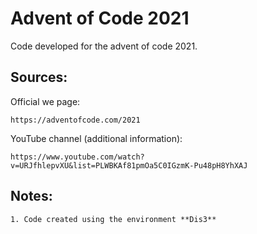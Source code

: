 # Advent of Code 2021

Code developed for the advent of code 2021.

## Sources:
Official we page:

    https://adventofcode.com/2021

YouTube channel (additional information):

    https://www.youtube.com/watch?v=URJfhlepvXU&list=PLWBKAf81pmOa5C0IGzmK-Pu48pH8YhXAJ

## Notes:

    1. Code created using the environment **Dis3**